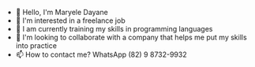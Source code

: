 - 👋 Hello, I'm Maryele Dayane
- 👀 I'm interested in a freelance job
- 🌱 I am currently training my skills in programming languages
- 💞️ I'm looking to collaborate with a company that helps me put my skills into practice
- 📫 How to contact me? WhatsApp (82) 9 8732-9932

<!---
Dayrocha2112/Dayrocha2112 is a ✨ special ✨ repository because its `README.md` (this file) appears on your GitHub profile.
You can click the Preview link to take a look at your changes.
--->
